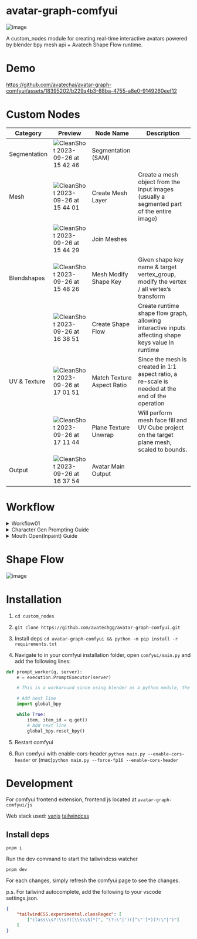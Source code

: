 # avatar-graph-comfyui

![image](https://github.com/avatechai/avatar-graph-comfyui/assets/18395202/201a005b-7e00-4671-85a1-54937bf0704e)

A custom_nodes module for creating real-time interactive avatars powered by blender bpy mesh api + Avatech Shape Flow runtime.

# Demo

https://github.com/avatechai/avatar-graph-comfyui/assets/18395202/b229a4b3-88ba-4755-a8e0-9149260eef12

# Custom Nodes

| Category | Preview | Node Name | Description |
| --- | --- | --- | --- |
| Segmentation | ![CleanShot 2023-09-26 at 15 42 46](https://github.com/avatechai/avatar-graph-comfyui/assets/18395202/8aabeba8-5450-4d39-8203-e91f9ab47190) | Segmentation (SAM) |  |
| Mesh | ![CleanShot 2023-09-26 at 15 44 01](https://github.com/avatechai/avatar-graph-comfyui/assets/18395202/40740d25-9411-4cd3-a6c0-8b9008bca41c) | Create Mesh Layer | Create a mesh object from the input images (usually a segmented part of the entire image) |
|  |![CleanShot 2023-09-26 at 15 44 29](https://github.com/avatechai/avatar-graph-comfyui/assets/18395202/ba7afbc5-9cd5-4f97-9614-f71133f5783e) | Join Meshes | |
| Blendshapes | ![CleanShot 2023-09-26 at 15 48 26](https://github.com/avatechai/avatar-graph-comfyui/assets/18395202/ab4f259c-89a7-4f51-bc54-fd179e252073) | Mesh Modify Shape Key | Given shape key name & target vertex_group, modify the vertex / all vertex’s transform |
|  | ![CleanShot 2023-09-26 at 16 38 51](https://github.com/avatechai/avatar-graph-comfyui/assets/18395202/abfdd801-0387-4c5d-9c11-6c23337ff1dd) | Create Shape Flow  | Create runtime shape flow graph, allowing interactive inputs affecting shape keys value in runtime |
| UV & Texture | ![CleanShot 2023-09-26 at 17 01 51](https://github.com/avatechai/avatar-graph-comfyui/assets/18395202/cb7155be-fb31-49f8-a24a-d001a1484ea7) | Match Texture Aspect Ratio | Since the mesh is created in 1:1 aspect ratio, a re-scale is needed at the end of the operation |
| | ![CleanShot 2023-09-26 at 17 11 44](https://github.com/avatechai/avatar-graph-comfyui/assets/18395202/4b9c0cf5-0497-47bf-8e06-5a3370084c11) | Plane Texture Unwrap | Will perform mesh face fill and UV Cube project on the target plane mesh, scaled to bounds.
| Output | ![CleanShot 2023-09-26 at 16 37 54](https://github.com/avatechai/avatar-graph-comfyui/assets/18395202/6a9a8bb4-05ec-4a2e-98bf-194b6af3a62a) | Avatar Main Output |  |

# Workflow

<details>
<summary>  Workflow01 </summary>
</details>

<details>
<summary> Character Gen Prompting Guide </summary>
    
### Notice: 
- We need a character image with an open mouth and enable the tool to easily recognize facial features, so please add to the prompt: ```looking at viewer, detailed face, open mouth, [smile], solo,eye-level angle```

### Workflow Download:

➡️[Simple CharacterGen Workflow](https://github.com/avatechai/avatar-graph-comfyui/blob/main/workflow_templates/SimpleCharacterGen.json)
- Feel free to change any checkpoint model that suits your needs.
  
![image](https://github.com/avatechai/avatar-graph-comfyui/assets/48451938/acea9933-359b-4398-8d2a-582bf02bef99)

  
</details>

<details>
<summary>  Mouth Open(Inpaint) Guide </summary>
    
### Notice: 
- To maintain consistency with the base image, it is recommended to utilize a checkpoint model that aligns with its style.

### Workflow Download:

➡️[MouthOpen Workflow](https://github.com/avatechai/avatar-graph-comfyui/blob/main/workflow_templates/MouthOpen_(inpaint).json)

![inpaint_workflow](https://github.com/avatechai/avatar-graph-comfyui/assets/48451938/d11d840b-7ea6-4b47-bc26-a2af7c8c27a5)

### Inpaint Demonstration 

https://github.com/avatechai/avatar-graph-comfyui/assets/48451938/ff48c3d9-7292-4505-8993-8f117cee34ff

### Recommend Checkpoint Model List:
##### Anime Style SD1.5
- https://civitai.com/models/35960/flat-2d-animerge
- https://civitai.com/models/24149/mistoonanime
- https://civitai.com/models/22364/kizuki-anime-hentai-checkpoint
##### Realistic Style SD1.5
- https://civitai.com/models/4201/realistic-vision-v51
- https://civitai.com/models/49463/am-i-real
- https://civitai.com/models/43331/majicmix-realistic
- 
</details>

# Shape Flow
![image](https://github.com/avatechai/avatar-graph-comfyui/assets/18395202/e95aa89c-5c1d-4ef4-89e9-37aa8ad8bb55)





# Installation

1. `cd custom_nodes`

2. `git clone https://github.com/avatechgg/avatar-graph-comfyui.git`

3. Install deps `cd avatar-graph-comfyui && python -m pip install -r requirements.txt`

4. Navigate to in your comfyui installation folder, open `comfyui/main.py` and add the following lines:
```py
def prompt_worker(q, server):
    e = execution.PromptExecutor(server)

    # This is a workaround since using blender as a python module, the bpy module has to be imported after in the custom thread, otherwise it will cause a segfault if imported in the custom nodes.

    # Add next line
    import global_bpy

    while True:
        item, item_id = q.get()
        # Add next line
        global_bpy.reset_bpy()
```

5. Restart comfyui

6. Run comfyui with enable-cors-header `python main.py --enable-cors-header` or (mac)`python main.py --force-fp16 --enable-cors-header`

# Development

For comfyui frontend extension, frontend js located at `avatar-graph-comfyui/js`

Web stack used: [vanjs](https://github.com/vanjs-org/van) [tailwindcss](https://github.com/tailwindlabs/tailwindcss)

## Install deps

```
pnpm i
```

Run the dev command to start the tailwindcss watcher

```
pnpm dev
```

For each changes, simply refresh the comfyui page to see the changes.

p.s. For tailwind autocomplete, add the following to your vscode settings.json.

```json
{
    "tailwindCSS.experimental.classRegex": [
        ["class\\s?:\\s?([\\s\\S]*)", "(?:\"|')([^\"']*)(?:\"|')"]
    ]
}
```
